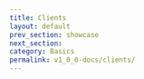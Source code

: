 ```yaml
---
title: Clients
layout: default
prev_section: showcase
next_section:
category: Basics
permalink: v1_0_0-docs/clients/
---
```


